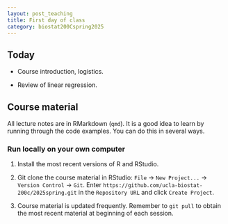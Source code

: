 ```yaml
---
layout: post_teaching
title: First day of class
category: biostat200Cspring2025
---
```


## Today

* Course introduction, logistics.

* Review of linear regression.

## Course material

All lecture notes are in RMarkdown (`qmd`). It is a good idea to learn by running through the code examples. You can do this in several ways. 

### Run locally on your own computer

1. Install the most recent versions of R and RStudio. 

2. Git clone the course material in RStudio: `File` -> `New Project...` -> `Version Control` -> `Git`. Enter `https://github.com/ucla-biostat-200c/2025spring.git` in the `Repository URL` and click `Create Project`. 

3. Course material is updated frequently. Remember to `git pull` to obtain the most recent material at beginning of each session. 

